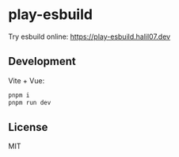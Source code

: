 # play-esbuild

Try esbuild online: https://play-esbuild.halil07.dev

## Development

Vite + Vue:

```bash
pnpm i
pnpm run dev
```

## License

MIT
